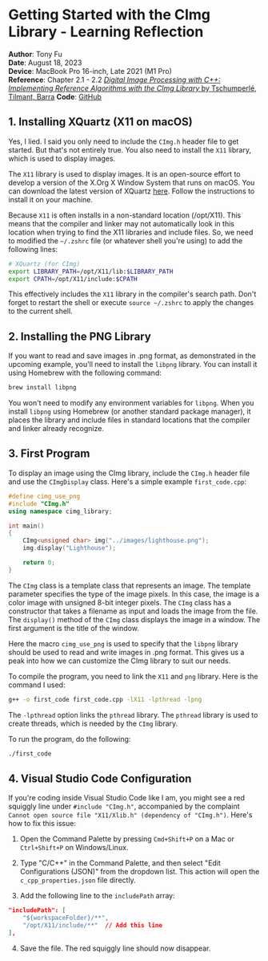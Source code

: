 # Getting Started with the CImg Library - Learning Reflection

**Author**: Tony Fu  
**Date**: August 18, 2023  
**Device**: MacBook Pro 16-inch, Late 2021 (M1 Pro)  
**Reference**: Chapter 2.1 - 2.2 [*Digital Image Processing with C++: Implementing Reference Algorithms with the CImg Library* by Tschumperlé, Tilmant, Barra](https://www.amazon.com/Digital-Image-Processing-Implementing-Algorithms/dp/1032347538)
**Code**: [GitHub](https://github.com/tonyfu97/Digital-Image-Processing/tree/main/01_getting_started)

## 1. Installing XQuartz (X11 on macOS)

Yes, I lied. I said you only need to include the `CImg.h` header file to get started. But that's not entirely true. You also need to install the `X11` library, which is used to display images.

The `X11` library is used to display images. It is an open-source effort to develop a version of the X.Org X Window System that runs on macOS. You can download the latest version of XQuartz [here](https://www.xquartz.org). Follow the instructions to install it on your machine.

Because `X11` is often installs in a non-standard location (/opt/X11). This means that the compiler and linker may not automatically look in this location when trying to find the X11 libraries and include files. So, we need to modified the `~/.zshrc` file (or whatever shell you're using) to add the following lines:

```bash
# XQuartz (for CImg)
export LIBRARY_PATH=/opt/X11/lib:$LIBRARY_PATH
export CPATH=/opt/X11/include:$CPATH
```
This effectively includes the `X11` library in the compiler's search path. Don't forget to restart the shell or execute `source ~/.zshrc` to apply the changes to the current shell.

## 2. Installing the PNG Library

If you want to read and save images in .png format, as demonstrated in the upcoming example, you'll need to install the `libpng` library. You can install it using Homebrew with the following command:

```bash
brew install libpng
```

You won't need to modify any environment variables for `libpng`. When you install `libpng` using Homebrew (or another standard package manager), it places the library and include files in standard locations that the compiler and linker already recognize.

## 3. First Program

To display an image using the CImg library, include the `CImg.h` header file and use the `CImgDisplay` class. Here's a simple example `first_code.cpp`:

```cpp
#define cimg_use_png
#include "CImg.h"
using namespace cimg_library;

int main()
{
    CImg<unsigned char> img("../images/lighthouse.png");
    img.display("Lighthouse");

    return 0;
}
```

The `CImg` class is a template class that represents an image. The template parameter specifies the type of the image pixels. In this case, the image is a color image with unsigned 8-bit integer pixels. The `CImg` class has a constructor that takes a filename as input and loads the image from the file. The `display()` method of the `CImg` class displays the image in a window. The first argument is the title of the window.

Here the macro `cimg_use_png` is used to specify that the `libpng` library should be used to read and write images in .png format. This gives us a peak into how we can customize the CImg library to suit our needs.

To compile the program, you need to link the `X11` and `png` library. Here is the command I used:

```bash
g++ -o first_code first_code.cpp -lX11 -lpthread -lpng
```

The `-lpthread` option links the `pthread` library. The `pthread` library is used to create threads, which is needed by the `CImg` library.

To run the program, do the following:

```bash
./first_code
```

## 4. Visual Studio Code Configuration

If you're coding inside Visual Studio Code like I am, you might see a red squiggly line under `#include "CImg.h"`, accompanied by the complaint `Cannot open source file "X11/Xlib.h" (dependency of "CImg.h")`. Here's how to fix this issue:

1. Open the Command Palette by pressing `Cmd+Shift+P` on a Mac or `Ctrl+Shift+P` on Windows/Linux.
   
2. Type "C/C++" in the Command Palette, and then select "Edit Configurations (JSON)" from the dropdown list. This action will open the `c_cpp_properties.json` file directly.

3. Add the following line to the `includePath` array:

```json
"includePath": [
    "${workspaceFolder}/**",
    "/opt/X11/include/**"  // Add this line
],
```

4. Save the file. The red squiggly line should now disappear.
